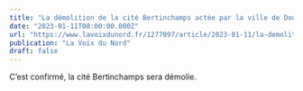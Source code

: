 ```yaml
---
title: "La démolition de la cité Bertinchamps actée par la ville de Douai"
date: "2023-01-11T08:00:00.000Z"
url: "https://www.lavoixdunord.fr/1277097/article/2023-01-11/la-demolition-de-la-cite-bertinchamps-actee-par-la-ville-de-douai"
publication: "La Voix du Nord"
draft: false
---
```


C’est confirmé, la cité Bertinchamps sera démolie.
